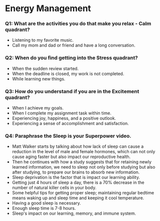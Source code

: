 # Energy Management

### Q1: What are the activities you do that make you relax - Calm quadrant?

* Listening to my favorite music.
* Call my mom and dad or friend and have a long conversation.

### Q2: When do you find getting into the Stress quadrant?

* When the sudden review started.
* When the deadline is closed, my work is not completed.
* While learning new things.

### Q3: How do you understand if you are in the Excitement quadrant?

* When I achieve my goals.
* When I complete my assignment task within time.
* Experiencing joy, happiness, and a positive outlook.
* Experiencing a sense of accomplishment and satisfaction.

### Q4: Paraphrase the Sleep is your Superpower video.

* Matt Walker starts by talking about how lack of sleep can cause a reduction in the level of male and female hormones, which can not only   cause aging faster but also impact our reproductive health. 
* Then he continues with how a study suggests that for retaining newly learned information, we need to sleep not only before studying but also after studying, to prepare our brains to absorb new information.
* Sleep deprivation is the factor that is impact our learning ability.
* Getting just 4 hours of sleep a day, there is a 70% decrease in the number of natural killer cells in your body.
* Some helpful tips for getting proper sleep; maintaining regular bedtime means waking up and sleep time and keeping it cool temperature.
* Having a good sleep is necessary.
* Enough sleep time is 7-8 hours.
* Sleep's impact on our learning, memory, and immune system.

